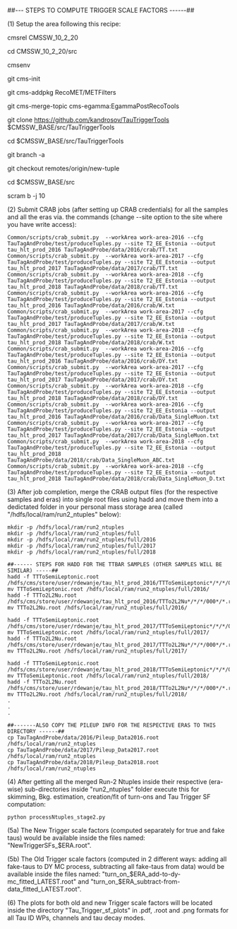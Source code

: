 ##--- STEPS TO COMPUTE TRIGGER SCALE FACTORS ------##

(1) Setup the area following this recipe:

cmsrel CMSSW_10_2_20

cd CMSSW_10_2_20/src

cmsenv

git cms-init

git cms-addpkg RecoMET/METFilters

git cms-merge-topic cms-egamma:EgammaPostRecoTools

git clone https://github.com/kandrosov/TauTriggerTools $CMSSW_BASE/src/TauTriggerTools

cd $CMSSW_BASE/src/TauTriggerTools

git branch -a

git checkout remotes/origin/new-tuple

cd $CMSSW_BASE/src

scram b -j 10

(2) Submit CRAB jobs (after setting up CRAB credentials) for all the samples and all the eras via. the commands (change --site option to the site where you have write access):

    Common/scripts/crab_submit.py  --workArea work-area-2016 --cfg TauTagAndProbe/test/produceTuples.py --site T2_EE_Estonia --output tau_hlt_prod_2016 TauTagAndProbe/data/2016/crab/TT.txt
    Common/scripts/crab_submit.py  --workArea work-area-2017 --cfg TauTagAndProbe/test/produceTuples.py --site T2_EE_Estonia --output tau_hlt_prod_2017 TauTagAndProbe/data/2017/crab/TT.txt
    Common/scripts/crab_submit.py  --workArea work-area-2018 --cfg TauTagAndProbe/test/produceTuples.py --site T2_EE_Estonia --output tau_hlt_prod_2018 TauTagAndProbe/data/2018/crab/TT.txt
    Common/scripts/crab_submit.py  --workArea work-area-2016 --cfg TauTagAndProbe/test/produceTuples.py --site T2_EE_Estonia --output tau_hlt_prod_2016 TauTagAndProbe/data/2016/crab/W.txt
    Common/scripts/crab_submit.py  --workArea work-area-2017 --cfg TauTagAndProbe/test/produceTuples.py --site T2_EE_Estonia --output tau_hlt_prod_2017 TauTagAndProbe/data/2017/crab/W.txt
    Common/scripts/crab_submit.py  --workArea work-area-2018 --cfg TauTagAndProbe/test/produceTuples.py --site T2_EE_Estonia --output tau_hlt_prod_2018 TauTagAndProbe/data/2018/crab/W.txt
    Common/scripts/crab_submit.py  --workArea work-area-2016 --cfg TauTagAndProbe/test/produceTuples.py --site T2_EE_Estonia --output tau_hlt_prod_2016 TauTagAndProbe/data/2016/crab/DY.txt
    Common/scripts/crab_submit.py  --workArea work-area-2017 --cfg TauTagAndProbe/test/produceTuples.py --site T2_EE_Estonia --output tau_hlt_prod_2017 TauTagAndProbe/data/2017/crab/DY.txt
    Common/scripts/crab_submit.py  --workArea work-area-2018 --cfg TauTagAndProbe/test/produceTuples.py --site T2_EE_Estonia --output tau_hlt_prod_2018 TauTagAndProbe/data/2018/crab/DY.txt
    Common/scripts/crab_submit.py  --workArea work-area-2016 --cfg TauTagAndProbe/test/produceTuples.py --site T2_EE_Estonia --output tau_hlt_prod_2016 TauTagAndProbe/data/2016/crab/Data_SingleMuon.txt
    Common/scripts/crab_submit.py  --workArea work-area-2017 --cfg TauTagAndProbe/test/produceTuples.py --site T2_EE_Estonia --output tau_hlt_prod_2017 TauTagAndProbe/data/2017/crab/Data_SingleMuon.txt
    Common/scripts/crab_submit.py  --workArea work-area-2018 --cfg TauTagAndProbe/test/produceTuples.py --site T2_EE_Estonia --output tau_hlt_prod_2018 TauTagAndProbe/data/2018/crab/Data_SingleMuon_ABC.txt
    Common/scripts/crab_submit.py  --workArea work-area-2018 --cfg TauTagAndProbe/test/produceTuples.py --site T2_EE_Estonia --output tau_hlt_prod_2018 TauTagAndProbe/data/2018/crab/Data_SingleMuon_D.txt


(3) After job completion, merge the CRAB output files (for the respective samples and eras) into single root files using hadd and move them into a dedictated folder in your personal mass storage area (called "/hdfs/local/ram/run2_ntuples" below):


    mkdir -p /hdfs/local/ram/run2_ntuples
    mkdir -p /hdfs/local/ram/run2_ntuples/full
    mkdir -p /hdfs/local/ram/run2_ntuples/full/2016
    mkdir -p /hdfs/local/ram/run2_ntuples/full/2017
    mkdir -p /hdfs/local/ram/run2_ntuples/full/2018

    ##------ STEPS FOR HADD FOR THE TTBAR SAMPLES (OTHER SAMPLES WILL BE SIMILAR) -----##
    hadd -f TTToSemiLeptonic.root /hdfs/cms/store/user/rdewanje/tau_hlt_prod_2016/TTToSemiLeptonic*/*/*/000*/*.root
    mv TTToSemiLeptonic.root /hdfs/local/ram/run2_ntuples/full/2016/
    hadd -f TTTo2L2Nu.root /hdfs/cms/store/user/rdewanje/tau_hlt_prod_2016/TTTo2L2Nu*/*/*/000*/*.root
    mv TTTo2L2Nu.root /hdfs/local/ram/run2_ntuples/full/2016/

    hadd -f TTToSemiLeptonic.root /hdfs/cms/store/user/rdewanje/tau_hlt_prod_2017/TTToSemiLeptonic*/*/*/000*/*.root
    mv TTToSemiLeptonic.root /hdfs/local/ram/run2_ntuples/full/2017/
    hadd -f TTTo2L2Nu.root /hdfs/cms/store/user/rdewanje/tau_hlt_prod_2017/TTTo2L2Nu*/*/*/000*/*.root
    mv TTTo2L2Nu.root /hdfs/local/ram/run2_ntuples/full/2017/

    hadd -f TTToSemiLeptonic.root /hdfs/cms/store/user/rdewanje/tau_hlt_prod_2018/TTToSemiLeptonic*/*/*/000*/*.root
    mv TTToSemiLeptonic.root /hdfs/local/ram/run2_ntuples/full/2018/
    hadd -f TTTo2L2Nu.root /hdfs/cms/store/user/rdewanje/tau_hlt_prod_2018/TTTo2L2Nu*/*/*/000*/*.root
    mv TTTo2L2Nu.root /hdfs/local/ram/run2_ntuples/full/2018/
    .
    .
    .

    ##-------ALSO COPY THE PILEUP INFO FOR THE RESPECTIVE ERAS TO THIS DIRECTORY ------##
    cp TauTagAndProbe/data/2016/Pileup_Data2016.root /hdfs/local/ram/run2_ntuples
    cp TauTagAndProbe/data/2017/Pileup_Data2017.root /hdfs/local/ram/run2_ntuples
    cp TauTagAndProbe/data/2018/Pileup_Data2018.root /hdfs/local/ram/run2_ntuples


(4) After getting all the merged Run-2 Ntuples inside their respective (era-wise) sub-directories inside "run2_ntuples" folder execute this for skimming, Bkg. estimation, creation/fit of turn-ons and Tau Trigger SF computation:

    python processNtuples_stage2.py

(5a) The New Trigger scale factors (computed separately for true and fake taus) would be available inside the files named: "NewTriggerSFs_$ERA.root".

(5b) The Old Trigger scale factors (computed in 2 different ways: adding all fake-taus to DY MC process, subtracting all fake-taus from data) would be available inside the files named: "turn_on_$ERA_add-to-dy-mc_fitted_LATEST.root"
     and "turn_on_$ERA_subtract-from-data_fitted_LATEST.root".

(6) The plots for both old and new Trigger scale factors will be located inside the directory "Tau_Trigger_sf_plots" in .pdf, .root and .png formats for all Tau ID WPs, channels and tau decay modes.


